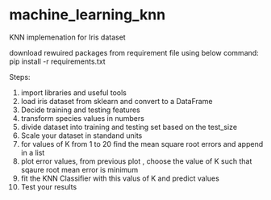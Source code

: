 # machine_learning_knn
KNN implemenation for Iris dataset

download rewuired packages from requirement file using below command:
pip install -r requirements.txt


Steps:
1. import libraries and useful tools
2. load iris dataset from sklearn and convert to a DataFrame
3. Decide training and testing features
4. transform species values in numbers
5. divide dataset into training and testing set based on the test_size
6. Scale your dataset in standand units
7. for values of K from 1 to 20 find the mean square root errors and append in a list
8. plot error values, from previous plot , choose the value of K such that sqaure root mean error is minimum
9. fit the KNN Classifier with this valus of K and predict values
10. Test your results
